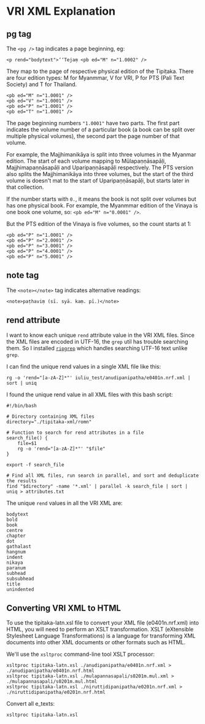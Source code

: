 # VRI XML Explanation

## pg tag

The `<pg />` tag indicates a page beginning, eg:

```
<p rend="bodytext">‘‘Tejaṃ <pb ed="M" n="1.0002" />
```

They map to the page of respective physical edition of the Tipiṭaka. There are four edition types: M for Myanmmar, V for VRI, P for PTS (Pali Text Society) and T for Thailand.

```
<pb ed="M" n="1.0001" />
<pb ed="V" n="1.0001" />
<pb ed="P" n="1.0001" />
<pb ed="T" n="1.0001" />
```

The page beginning numbers `"1.0001"` have two parts. The first part indicates the volume number of a particular book (a book can be split over multiple physical volumes), the second part the page number of that volume.

For example, the Majjhimanikāya is split into three volumes in the Myanmar edition. The start of each volume mapping to Mūlapaṇṇāsapāḷi, Majjhimapaṇṇāsapāḷi and Uparipaṇṇāsapāḷi respectively. The PTS version also splits the Majjhimanikāya into three volumes, but the start of the third volume is doesn't mat to the start of Uparipaṇṇāsapāḷi, but starts later in that collection.

If the number starts with `0.`, it means the book is not split over volumes but has one physical book. For example, the Myanmmar edition of the Vinaya is one book one volume, so: `<pb ed="M" n="0.0001" />`.

But the PTS edition of the Vinaya is five volumes, so the count starts at 1:

```
<pb ed="P" n="1.0001" />
<pb ed="P" n="2.0001" />
<pb ed="P" n="3.0001" />
<pb ed="P" n="4.0001" />
<pb ed="P" n="5.0001" />
```

## note tag

The `<note></note>` tag indicates alternative readings:

```
<note>paṭhaviṃ (sī. syā. kaṃ. pī.)</note>
```

## rend attribute

I want to know each unique `rend` attribute value in the VRI XML files. Since the XML files are encoded in UTF-16, the `grep` util has trouble searching them. So I installed [`ripgrep`](https://github.com/BurntSushi/ripgrep) which handles searching UTF-16 text unlike `grep`.

I can find the unique rend values in a single XML file like this:

```
rg -o 'rend="[a-zA-Z]*"' iuliu_test/anudipanipatha/e0401n.nrf.xml | sort | uniq
```

I found the unique rend value in all XML files with this bash script:

```
#!/bin/bash

# Directory containing XML files
directory="./tipitaka-xml/romn"

# Function to search for rend attributes in a file
search_file() {
    file=$1
    rg -o 'rend="[a-zA-Z]*"' "$file"
}

export -f search_file

# Find all XML files, run search in parallel, and sort and deduplicate the results
find "$directory" -name '*.xml' | parallel -k search_file | sort | uniq > attributes.txt
```

The unique `rend` values in all the VRI XML are:

```
bodytext
bold
book
centre
chapter
dot
gathalast
hangnum
indent
nikaya
paranum
subhead
subsubhead
title
unindented
```

## Converting VRI XML to HTML

To use the tipitaka-latn.xsl file to convert your XML file (e0401n.nrf.xml) into HTML, you will need to perform an XSLT transformation. XSLT (eXtensible Stylesheet Language Transformations) is a language for transforming XML documents into other XML documents or other formats such as HTML.

We'll use the `xsltproc` command-line tool XSLT processor:
```
xsltproc tipitaka-latn.xsl ./anudipanipatha/e0401n.nrf.xml > ./anudipanipatha/e0401n.nrf.html
xsltproc tipitaka-latn.xsl ./mulapannasapali/s0201m.mul.xml > ./mulapannasapali/s0201m.mul.html
xsltproc tipitaka-latn.xsl ./niruttidipanipatha/e0201n.nrf.xml > ./niruttidipanipatha/e0201n.nrf.html
```


Convert all e_texts:
```
xsltproc tipitaka-latn.xsl
```